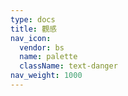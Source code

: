 ```yaml
---
type: docs
title: 觀感
nav_icon:
  vendor: bs
  name: palette
  className: text-danger
nav_weight: 1000
---
```

